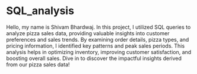 # SQL_analysis

Hello, my name is Shivam Bhardwaj. In this project, I utilized SQL queries to analyze pizza sales data, providing valuable insights into customer preferences and sales trends. By examining order details, pizza types, and pricing information, I identified key patterns and peak sales periods. This analysis helps in optimizing inventory, improving customer satisfaction, and boosting overall sales. Dive in to discover the impactful insights derived from our pizza sales data!

